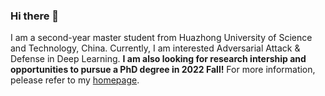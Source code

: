 ### Hi there 👋

<!--
**xiaosen-wang/xiaosen-wang** is a ✨ _special_ ✨ repository because its `README.md` (this file) appears on your GitHub profile.

Here are some ideas to get you started:

- 🔭 I’m currently working on ...
- 🌱 I’m currently learning ...
- 👯 I’m looking to collaborate on ...
- 🤔 I’m looking for help with ...
- 💬 Ask me about ...
- 📫 How to reach me: ...
- 😄 Pronouns: ...
- ⚡ Fun fact: ...
-->

I am a second-year master student from Huazhong University of Science and Technology, China. Currently, I am interested Adversarial Attack & Defense in Deep Learning. **I am also looking for research intership and opportunities to pursue a PhD degree in 2022 Fall!** For more information, pelease refer to my [homepage](https://xiaosen-wang.github.io/).